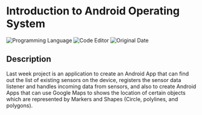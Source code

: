 # Introduction to Android Operating System

![Programming Language](https://img.shields.io/badge/Programming%20Language-Java-red)
![Code Editor](https://img.shields.io/badge/Code%20Editor-Android%20Studio-blue)
![Original Date](https://img.shields.io/badge/Original%20Date-May%2031%2C%202021-important)

## Description 

Last week project is an application to create an Android App that can find out the list of existing sensors on the device, registers the sensor data listener and handles incoming data from sensors, and also to create Android Apps that can use Google Maps to shows the location of certain objects which are represented by Markers and Shapes (Circle, polylines, and polygons).
